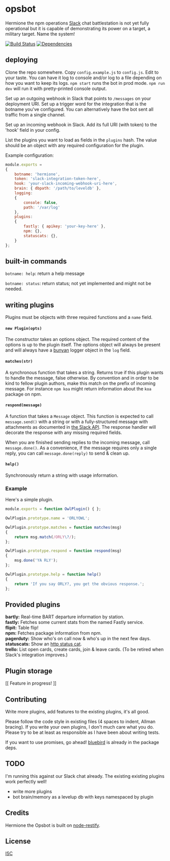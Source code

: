 # opsbot

Hermione the npm operations [Slack](https://slack.com) chat battlestation is not yet fully operational but it is capable of demonstrating its power on a target, a military target. Name the system!

[![Build Status](https://secure.travis-ci.org/ceejbot/opsbot.png)](http://travis-ci.org/ceejbot/opsbot) [![Dependencies](https://david-dm.org/ceejbot/opsbot.png)](https://david-dm.org/ceejbot/opsbot)

## deploying

Clone the repo somewhere. Copy `config.example.js` to `config.js`. Edit to your taste. You can have it log to console and/or log to a file depending on how you want to keep its logs. `npm start` runs the bot in prod mode. `npm run dev` will run it with pretty-printed console output.

Set up an outgoing webhook in Slack that points to `/messages` on your deployment URI. Set up a trigger word for the integration that is the botname you've configured. You can alternatively have the bot sent all traffic from a single channel.

Set up an incoming webhook in Slack. Add its full URI (with token) to the 'hook' field in your config.

List the plugins you want to load as fields in the `plugins` hash. The value should be an object with any required configuration for the plugin.

Example configuration:

```javascript
module.exports =
{
    botname: 'hermione',
    token: 'slack-integration-token-here',
    hook: 'your-slack-incoming-webhook-uri-here',
    brain: { dbpath: '/path/to/leveldb' },
    logging:
    {
        console: false,
        path: '/var/log'
    },
    plugins:
    {
        fastly: { apikey: 'your-key-here' },
        npm: {},
        statuscats: {},
    }
};
```

## built-in commands

`botname: help`: return a help message

`botname: status`: return status; not yet implemented and might not be needed.

## writing plugins

Plugins must be objects with three required functions and a `name` field.

#### `new Plugin(opts)`

The constructor takes an options object. The required content of the options is up to the plugin itself. The options object will always be present and will always have a [bunyan](https://github.com/trentm/node-bunyan) logger object in the `log` field.

#### `matches(str)`

A synchronous function that takes a string. Returns true if this plugin wants to handle the message, false otherwise. By convention and in order to be kind to fellow plugin authors, make this match on the prefix of incoming message. For instance `npm koa` might return information about the `koa` package on npm.

#### `respond(message)`

A function that takes a `Message` object. This function is expected to call `message.send()` with a string or with a fully-structured message with attachments as documented in [the Slack API](https://api.slack.com/docs/attachments). The response handler will decorate the response with any missing required fields.

When you are finished sending replies to the incoming message, call `message.done()`. As a convenience, if the message requires only a single reply, you can call `message.done(reply)` to send & clean up.

#### `help()`

Synchronously return a string with usage information.

### Example

Here's a simple plugin.

```javascript
module.exports = function OwlPlugin() { };

OwlPlugin.prototype.name = 'ORLYOWL';

OwlPlugin.prototype.matches = function matches(msg)
{
    return msg.match(/ORLY\?/);
};

OwlPlugin.prototype.respond = function respond(msg)
{
    msg.done('YA RLY');
};

OwlPlugin.prototype.help = function help()
{
    return 'If you say ORLY?, you get the obvious response.';
};
```

## Provided plugins

__bartly:__ Real-time BART departure information by station.  
__fastly:__ Fetches some current stats from the named Fastly service.  
__flipit:__ Table flip!  
__npm:__ Fetches package information from npm.  
__pagerduty:__ Show who's on call now & who's up in the next few days.  
__statuscats:__ Show an [http status cat](http://httpcats.herokuapp.com).  
__trello:__ List open cards, create cards, join & leave cards. (To be retired when Slack's integration improves.)  

## Plugin storage

[[ Feature in progress! ]]

## Contributing

Write more plugins, add features to the existing plugins, it's all good.

Please follow the code style in existing files (4 spaces to indent, Allman bracing). If you write your own plugins, I don't much care what you do. Please try to be at least as responsible as I have been about writing tests.

If you want to use promises, go ahead! [bluebird](https://github.com/petkaantonov/bluebird) is already in the package deps.

## TODO

I'm running this against our Slack chat already. The existing existing plugins work perfectly well!

- write more plugins
- bot brain/memory as a levelup db with keys namespaced by plugin

## Credits

Hermione the Opsbot is built on [node-restify](http://mcavage.me/node-restify/).

## License

[ISC](http://opensource.org/licenses/ISC)
